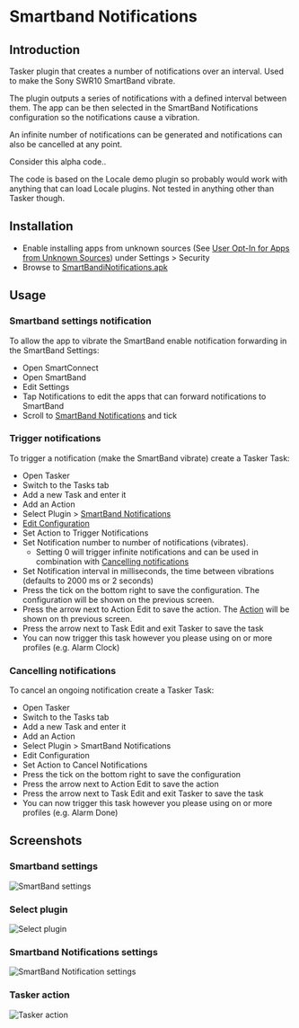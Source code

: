 # Smartband Notifications

## Introduction

Tasker plugin that creates a number of notifications over an interval. Used to make the Sony SWR10 SmartBand vibrate.

The plugin outputs a series of notifications with a defined interval between them. The app can be then selected in the SmartBand Notifications configuration so the notifications cause a vibration.

An infinite number of notifications can be generated and notifications can also be cancelled at any point.

Consider this alpha code..

The code is based on the Locale demo plugin so probably would work with anything that can load Locale plugins. Not tested in anything other than Tasker though.

## Installation

- Enable installing apps from unknown sources (See [User Opt-In for Apps from Unknown Sources](http://developer.android.com/distribute/tools/open-distribution.html#unknown-sources)) under Settings > Security
- Browse to [SmartBandiNotifications.apk](blob/master/bin/SmartBandNotifications.apk?raw=true)

## Usage

### Smartband settings notification

To allow the app to vibrate the SmartBand enable notification forwarding in the SmartBand Settings:

- Open SmartConnect
- Open SmartBand 
- Edit Settings
- Tap Notifications to edit the apps that can forward notifications to SmartBand
- Scroll to [SmartBand Notifications](#smartband-settings) and tick

### Trigger notifications

To trigger a notification (make the SmartBand vibrate) create a Tasker Task:

- Open Tasker
- Switch to the Tasks tab
- Add a new Task and enter it
- Add an Action
- Select Plugin > [SmartBand Notifications](#select-plugin)
- [Edit Configuration](#smartband-notifications-settings)
- Set Action to Trigger Notifications
- Set Notification number to number of notifications (vibrates). 
  - Setting 0 will trigger infinite notifications and can be used in combination with [Cancelling notifications](#cancelling-notifications)
- Set Notification interval in milliseconds, the time between vibrations (defaults to 2000 ms or 2 seconds)
- Press the tick on the bottom right to save the configuration. The configuration will be shown on the previous screen.
- Press the arrow next to Action Edit to save the action. The [Action](#tasker-action) will be shown on th previous screen.
- Press the arrow next to Task Edit and exit Tasker to save the task
- You can now trigger this task however you please using on or more profiles (e.g. Alarm Clock)

### Cancelling notifications

To cancel an ongoing notification create a Tasker Task:

- Open Tasker
- Switch to the Tasks tab
- Add a new Task and enter it
- Add an Action
- Select Plugin > SmartBand Notifications
- Edit Configuration
- Set Action to Cancel Notifications
- Press the tick on the bottom right to save the configuration
- Press the arrow next to Action Edit to save the action
- Press the arrow next to Task Edit and exit Tasker to save the task
- You can now trigger this task however you please using on or more profiles (e.g. Alarm Done)

## Screenshots

### Smartband settings
![SmartBand settings](doc/images/SmartBand1.png "SmartBand settings")

### Select plugin

![Select plugin](doc/images/Tasker1.png "Select plugin")

### Smartband Notifications settings

![SmartBand Notification settings](doc/images/Tasker2.png "SmartBand Notification settings")

### Tasker action

![Tasker action](doc/images/Tasker3.png "Tasker action")

